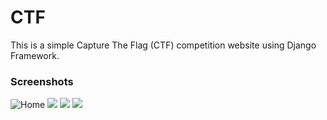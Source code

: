 # CTF
This is a simple Capture The Flag (CTF) competition website using Django Framework.



### Screenshots
![Home](https://i.imgur.com/zUAwcUf.png)
![   ](https://i.imgur.com/BY6AIo6.png)
![   ](https://i.imgur.com/TJzfWV9.png)
![   ](https://i.imgur.com/GsgKi6D.png)
